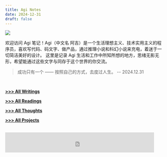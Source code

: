 ```yaml
---
title: Agi Notes
date: 2024-12-31
draft: false
---
```


![](https://futurelog-1251943639.cos.accelerate.myqcloud.com/img/202501161107593.webp)

欢迎访问 Agi 笔记！Agi（中文名 阿吉）是一个生活理想主义、技术实用主义的程序员，喜欢写代码、码文字、做产品，通过推理小说和科幻小说来充电，着迷于一切简洁美好的设计。 这里是记录 Agi 生活和工作中所知所想的地方，思绪无影无形，希望能通过这些文字与同存于这个世界的你交流。

> 成功只有一个 —— 按照自己的方式，去度过人生。
> -- 2024.12.31

<br />

[**>>> All Writings**](/writings/) 

[**>>> All Readings**](/readings/) 

[**>>> All Thoughts**](/thoughts/) 

[**>>> All Projects**](https://github.com/agioracle) 

<br />


<iframe frameborder="no" border="0" marginwidth="0" marginheight="0" width=95% height=65 src="https://i.y.qq.com/n2/m/outchain/player/index.html?songid=290873678&songtype=0"></iframe>
